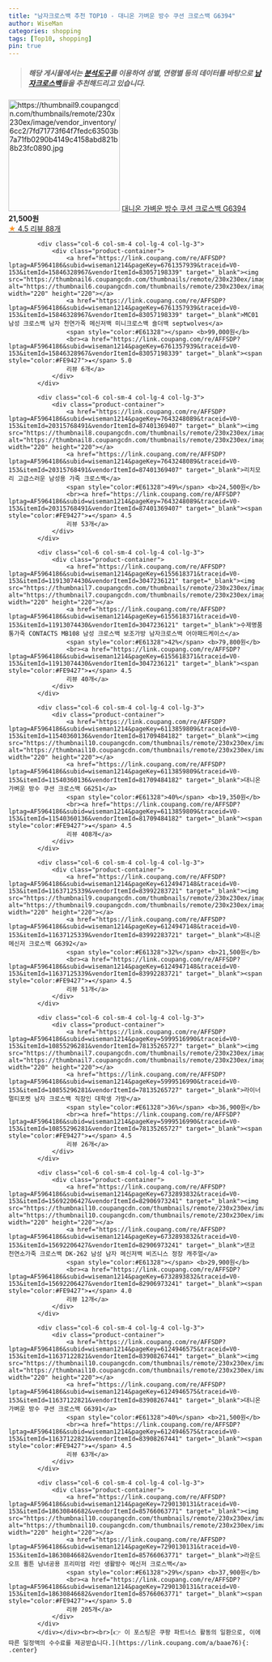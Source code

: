 ```yaml
---
title: "남자크로스백 추천 TOP10 - 대니온 가벼운 방수 쿠션 크로스백 G6394"
author: WiseMan
categories: shopping
tags: [Top10, shopping]
pin: true
---
```


> ##### 해당 게시물에서는 [**분석도구**](https://itemscout.io/)를 이용하여 **성별**, **연령별** 등의 데이터를 바탕으로 [**남자크로스백**](https://link.coupang.com/a/baae76)들을 추천해드리고 있습니다.
<div class="container"><div class="row">
            <div class="col-6 col-sm-4 col-lg-4 col-lg-3">
                <div class="product-container">
                    <a href="https://link.coupang.com/re/AFFSDP?lptag=AF5964186&subid=wiseman1214&pageKey=6124950953&traceid=V0-153&itemId=11637148643&vendorItemId=83992377091" target="_blank"><img src="https://thumbnail9.coupangcdn.com/thumbnails/remote/230x230ex/image/vendor_inventory/6cc2/7fd71773f64f7fedc63503b7a71fb0290b4149c4158abd821b8b23fc0890.jpg" alt="https://thumbnail9.coupangcdn.com/thumbnails/remote/230x230ex/image/vendor_inventory/6cc2/7fd71773f64f7fedc63503b7a71fb0290b4149c4158abd821b8b23fc0890.jpg" width="220" height="220"></a>
                    <a href="https://link.coupang.com/re/AFFSDP?lptag=AF5964186&subid=wiseman1214&pageKey=6124950953&traceid=V0-153&itemId=11637148643&vendorItemId=83992377091" target="_blank">대니온 가벼운 방수 쿠션 크로스백 G6394</a>
                    <span style="color:#E61328"></span> <b>21,500원</b>
                    <br><a href="https://link.coupang.com/re/AFFSDP?lptag=AF5964186&subid=wiseman1214&pageKey=6124950953&traceid=V0-153&itemId=11637148643&vendorItemId=83992377091" target="_blank"><span style="color:#FE9427">★</span> 4.5
                    리뷰 88개</a>
                </div>
            </div>
            
            <div class="col-6 col-sm-4 col-lg-4 col-lg-3">
                <div class="product-container">
                    <a href="https://link.coupang.com/re/AFFSDP?lptag=AF5964186&subid=wiseman1214&pageKey=6761357939&traceid=V0-153&itemId=15846328967&vendorItemId=83057198339" target="_blank"><img src="https://thumbnail6.coupangcdn.com/thumbnails/remote/230x230ex/image/vendor_inventory/5114/1a727a3186c7a704c0abdd3944f5267d8fdd42baaa2fb9f746c238abdfc0.jpg" alt="https://thumbnail6.coupangcdn.com/thumbnails/remote/230x230ex/image/vendor_inventory/5114/1a727a3186c7a704c0abdd3944f5267d8fdd42baaa2fb9f746c238abdfc0.jpg" width="220" height="220"></a>
                    <a href="https://link.coupang.com/re/AFFSDP?lptag=AF5964186&subid=wiseman1214&pageKey=6761357939&traceid=V0-153&itemId=15846328967&vendorItemId=83057198339" target="_blank">MC01 남성 크로스백 남자 천연가죽 메신저백 미니크로스백 숄더백 septwolves</a>
                    <span style="color:#E61328"></span> <b>99,000원</b>
                    <br><a href="https://link.coupang.com/re/AFFSDP?lptag=AF5964186&subid=wiseman1214&pageKey=6761357939&traceid=V0-153&itemId=15846328967&vendorItemId=83057198339" target="_blank"><span style="color:#FE9427">★</span> 5.0
                    리뷰 6개</a>
                </div>
            </div>
            
            <div class="col-6 col-sm-4 col-lg-4 col-lg-3">
                <div class="product-container">
                    <a href="https://link.coupang.com/re/AFFSDP?lptag=AF5964186&subid=wiseman1214&pageKey=7643248089&traceid=V0-153&itemId=20315768491&vendorItemId=87401369407" target="_blank"><img src="https://thumbnail8.coupangcdn.com/thumbnails/remote/230x230ex/image/vendor_inventory/9675/4b8ba4e6fe9015df4acf573dce5671077e8c08e79e58dca005ecbbc01524.jpg" alt="https://thumbnail8.coupangcdn.com/thumbnails/remote/230x230ex/image/vendor_inventory/9675/4b8ba4e6fe9015df4acf573dce5671077e8c08e79e58dca005ecbbc01524.jpg" width="220" height="220"></a>
                    <a href="https://link.coupang.com/re/AFFSDP?lptag=AF5964186&subid=wiseman1214&pageKey=7643248089&traceid=V0-153&itemId=20315768491&vendorItemId=87401369407" target="_blank">리치모리 고급스러운 남성용 가죽 크로스백</a>
                    <span style="color:#E61328">49%</span> <b>24,500원</b>
                    <br><a href="https://link.coupang.com/re/AFFSDP?lptag=AF5964186&subid=wiseman1214&pageKey=7643248089&traceid=V0-153&itemId=20315768491&vendorItemId=87401369407" target="_blank"><span style="color:#FE9427">★</span> 4.5
                    리뷰 53개</a>
                </div>
            </div>
            
            <div class="col-6 col-sm-4 col-lg-4 col-lg-3">
                <div class="product-container">
                    <a href="https://link.coupang.com/re/AFFSDP?lptag=AF5964186&subid=wiseman1214&pageKey=6155618371&traceid=V0-153&itemId=11913074430&vendorItemId=3047236121" target="_blank"><img src="https://thumbnail7.coupangcdn.com/thumbnails/remote/230x230ex/image/vendor_inventory/db3b/42b211b9d6931907b993e7f7a607a500b12cc752e90d599b359ed008bdac.jpg" alt="https://thumbnail7.coupangcdn.com/thumbnails/remote/230x230ex/image/vendor_inventory/db3b/42b211b9d6931907b993e7f7a607a500b12cc752e90d599b359ed008bdac.jpg" width="220" height="220"></a>
                    <a href="https://link.coupang.com/re/AFFSDP?lptag=AF5964186&subid=wiseman1214&pageKey=6155618371&traceid=V0-153&itemId=11913074430&vendorItemId=3047236121" target="_blank">수제명품 통가죽 CONTACTS MB108 남성 크로스백 보조가방 남자크로스백 어아패드케이스</a>
                    <span style="color:#E61328">42%</span> <b>79,800원</b>
                    <br><a href="https://link.coupang.com/re/AFFSDP?lptag=AF5964186&subid=wiseman1214&pageKey=6155618371&traceid=V0-153&itemId=11913074430&vendorItemId=3047236121" target="_blank"><span style="color:#FE9427">★</span> 4.5
                    리뷰 40개</a>
                </div>
            </div>
            
            <div class="col-6 col-sm-4 col-lg-4 col-lg-3">
                <div class="product-container">
                    <a href="https://link.coupang.com/re/AFFSDP?lptag=AF5964186&subid=wiseman1214&pageKey=6113859809&traceid=V0-153&itemId=11540360136&vendorItemId=81709484182" target="_blank"><img src="https://thumbnail10.coupangcdn.com/thumbnails/remote/230x230ex/image/vendor_inventory/d90e/eaa4c2810768a883c4904407e63a5962c76074b6a26d9a40b3287c09ef1c.jpg" alt="https://thumbnail10.coupangcdn.com/thumbnails/remote/230x230ex/image/vendor_inventory/d90e/eaa4c2810768a883c4904407e63a5962c76074b6a26d9a40b3287c09ef1c.jpg" width="220" height="220"></a>
                    <a href="https://link.coupang.com/re/AFFSDP?lptag=AF5964186&subid=wiseman1214&pageKey=6113859809&traceid=V0-153&itemId=11540360136&vendorItemId=81709484182" target="_blank">대니온 가벼운 방수 쿠션 크로스백 G6251</a>
                    <span style="color:#E61328">40%</span> <b>19,350원</b>
                    <br><a href="https://link.coupang.com/re/AFFSDP?lptag=AF5964186&subid=wiseman1214&pageKey=6113859809&traceid=V0-153&itemId=11540360136&vendorItemId=81709484182" target="_blank"><span style="color:#FE9427">★</span> 4.5
                    리뷰 408개</a>
                </div>
            </div>
            
            <div class="col-6 col-sm-4 col-lg-4 col-lg-3">
                <div class="product-container">
                    <a href="https://link.coupang.com/re/AFFSDP?lptag=AF5964186&subid=wiseman1214&pageKey=6124947148&traceid=V0-153&itemId=11637125339&vendorItemId=83992283721" target="_blank"><img src="https://thumbnail9.coupangcdn.com/thumbnails/remote/230x230ex/image/vendor_inventory/e82f/6b1169df357e17e11f90d87f65fbd97875a27e4e3fa5a25e4e5cc2943ef8.jpg" alt="https://thumbnail9.coupangcdn.com/thumbnails/remote/230x230ex/image/vendor_inventory/e82f/6b1169df357e17e11f90d87f65fbd97875a27e4e3fa5a25e4e5cc2943ef8.jpg" width="220" height="220"></a>
                    <a href="https://link.coupang.com/re/AFFSDP?lptag=AF5964186&subid=wiseman1214&pageKey=6124947148&traceid=V0-153&itemId=11637125339&vendorItemId=83992283721" target="_blank">대니온 메신저 크로스백 G6392</a>
                    <span style="color:#E61328">32%</span> <b>21,500원</b>
                    <br><a href="https://link.coupang.com/re/AFFSDP?lptag=AF5964186&subid=wiseman1214&pageKey=6124947148&traceid=V0-153&itemId=11637125339&vendorItemId=83992283721" target="_blank"><span style="color:#FE9427">★</span> 4.5
                    리뷰 51개</a>
                </div>
            </div>
            
            <div class="col-6 col-sm-4 col-lg-4 col-lg-3">
                <div class="product-container">
                    <a href="https://link.coupang.com/re/AFFSDP?lptag=AF5964186&subid=wiseman1214&pageKey=5999516990&traceid=V0-153&itemId=10855296281&vendorItemId=78135265727" target="_blank"><img src="https://thumbnail7.coupangcdn.com/thumbnails/remote/230x230ex/image/vendor_inventory/b44f/3df2783ae98b286fda2e73f779a9d1c81c23bbd44e4efefc510b94c43151.jpg" alt="https://thumbnail7.coupangcdn.com/thumbnails/remote/230x230ex/image/vendor_inventory/b44f/3df2783ae98b286fda2e73f779a9d1c81c23bbd44e4efefc510b94c43151.jpg" width="220" height="220"></a>
                    <a href="https://link.coupang.com/re/AFFSDP?lptag=AF5964186&subid=wiseman1214&pageKey=5999516990&traceid=V0-153&itemId=10855296281&vendorItemId=78135265727" target="_blank">라이너 멀티포켓 남자 크로스백 직장인 대학생 가방</a>
                    <span style="color:#E61328">36%</span> <b>36,900원</b>
                    <br><a href="https://link.coupang.com/re/AFFSDP?lptag=AF5964186&subid=wiseman1214&pageKey=5999516990&traceid=V0-153&itemId=10855296281&vendorItemId=78135265727" target="_blank"><span style="color:#FE9427">★</span> 4.5
                    리뷰 26개</a>
                </div>
            </div>
            
            <div class="col-6 col-sm-4 col-lg-4 col-lg-3">
                <div class="product-container">
                    <a href="https://link.coupang.com/re/AFFSDP?lptag=AF5964186&subid=wiseman1214&pageKey=6732893832&traceid=V0-153&itemId=15692206427&vendorItemId=82906973241" target="_blank"><img src="https://thumbnail10.coupangcdn.com/thumbnails/remote/230x230ex/image/vendor_inventory/4655/e9467109bc3d42dac038ddda0efb66969e9c69831fb2ce0d7dfc95c72b02.jpg" alt="https://thumbnail10.coupangcdn.com/thumbnails/remote/230x230ex/image/vendor_inventory/4655/e9467109bc3d42dac038ddda0efb66969e9c69831fb2ce0d7dfc95c72b02.jpg" width="220" height="220"></a>
                    <a href="https://link.coupang.com/re/AFFSDP?lptag=AF5964186&subid=wiseman1214&pageKey=6732893832&traceid=V0-153&itemId=15692206427&vendorItemId=82906973241" target="_blank">댄코 천연소가죽 크로스백 DK-262 남성 남자 메신저백 비즈니스 정장 캐주얼</a>
                    <span style="color:#E61328"></span> <b>29,900원</b>
                    <br><a href="https://link.coupang.com/re/AFFSDP?lptag=AF5964186&subid=wiseman1214&pageKey=6732893832&traceid=V0-153&itemId=15692206427&vendorItemId=82906973241" target="_blank"><span style="color:#FE9427">★</span> 4.0
                    리뷰 12개</a>
                </div>
            </div>
            
            <div class="col-6 col-sm-4 col-lg-4 col-lg-3">
                <div class="product-container">
                    <a href="https://link.coupang.com/re/AFFSDP?lptag=AF5964186&subid=wiseman1214&pageKey=6124946575&traceid=V0-153&itemId=11637122821&vendorItemId=83908267441" target="_blank"><img src="https://thumbnail10.coupangcdn.com/thumbnails/remote/230x230ex/image/vendor_inventory/c268/cc5910bd3e0ae4cd5b74ee1da2563205da548b57ded209a644df5ab0ee60.jpg" alt="https://thumbnail10.coupangcdn.com/thumbnails/remote/230x230ex/image/vendor_inventory/c268/cc5910bd3e0ae4cd5b74ee1da2563205da548b57ded209a644df5ab0ee60.jpg" width="220" height="220"></a>
                    <a href="https://link.coupang.com/re/AFFSDP?lptag=AF5964186&subid=wiseman1214&pageKey=6124946575&traceid=V0-153&itemId=11637122821&vendorItemId=83908267441" target="_blank">대니온 가벼운 방수 쿠션 크로스백 G6391</a>
                    <span style="color:#E61328">40%</span> <b>21,500원</b>
                    <br><a href="https://link.coupang.com/re/AFFSDP?lptag=AF5964186&subid=wiseman1214&pageKey=6124946575&traceid=V0-153&itemId=11637122821&vendorItemId=83908267441" target="_blank"><span style="color:#FE9427">★</span> 4.5
                    리뷰 63개</a>
                </div>
            </div>
            
            <div class="col-6 col-sm-4 col-lg-4 col-lg-3">
                <div class="product-container">
                    <a href="https://link.coupang.com/re/AFFSDP?lptag=AF5964186&subid=wiseman1214&pageKey=7290130131&traceid=V0-153&itemId=18630846682&vendorItemId=85766063771" target="_blank"><img src="https://thumbnail10.coupangcdn.com/thumbnails/remote/230x230ex/image/vendor_inventory/f63a/62c9fc49bc19248958618a0e92fbeb7e9a2d43c72f38894c0725aa7c8e6d.png" alt="https://thumbnail10.coupangcdn.com/thumbnails/remote/230x230ex/image/vendor_inventory/f63a/62c9fc49bc19248958618a0e92fbeb7e9a2d43c72f38894c0725aa7c8e6d.png" width="220" height="220"></a>
                    <a href="https://link.coupang.com/re/AFFSDP?lptag=AF5964186&subid=wiseman1214&pageKey=7290130131&traceid=V0-153&itemId=18630846682&vendorItemId=85766063771" target="_blank">라운드오프 퀼튼 남녀공용 프리미엄 라인 생활방수 메신저 크로스백</a>
                    <span style="color:#E61328">29%</span> <b>37,900원</b>
                    <br><a href="https://link.coupang.com/re/AFFSDP?lptag=AF5964186&subid=wiseman1214&pageKey=7290130131&traceid=V0-153&itemId=18630846682&vendorItemId=85766063771" target="_blank"><span style="color:#FE9427">★</span> 5.0
                    리뷰 205개</a>
                </div>
            </div>
            </div></div><br><br>[👉 이 포스팅은 쿠팡 파트너스 활동의 일환으로, 이에 따른 일정액의 수수료를 제공받습니다.](https://link.coupang.com/a/baae76){: .center}